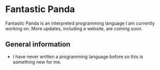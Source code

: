 # Fantastic Panda

Fantastic Panda is an interpreted programming language I am currently working on.
More updates, including a website, are coming soon.

## General information
- I have never written a programming language before so this is something new for me.

